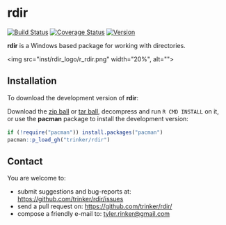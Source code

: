 # rdir



[![Build Status](https://travis-ci.org/rdir/trinker.png?branch=master)](https://travis-ci.org/trinker/pax)
[![Coverage Status](https://coveralls.io/repos/rdir/trinker/badge.png?branch=master)](https://coveralls.io/r/rdir/trinker?branch=master)
<a href="https://img.shields.io/badge/Version-0.0.1-orange.svg"><img src="https://img.shields.io/badge/Version-0.0.1-orange.svg" alt="Version"/></a></p>

**rdir** is a Windows based package for working with directories.  

<img src="inst/rdir_logo/r_rdir.png" width="20%", alt="">  

## Installation

To download the development version of **rdir**:

Download the [zip ball](https://github.com/trinker/rdir/zipball/master) or [tar ball](https://github.com/trinker/rdir/tarball/master), decompress and run `R CMD INSTALL` on it, or use the **pacman** package to install the development version:

```r
if (!require("pacman")) install.packages("pacman")
pacman::p_load_gh("trinker/rdir")
```

## Contact

You are welcome to:
* submit suggestions and bug-reports at: <https://github.com/trinker/rdir/issues>
* send a pull request on: <https://github.com/trinker/rdir/>
* compose a friendly e-mail to: <tyler.rinker@gmail.com>
